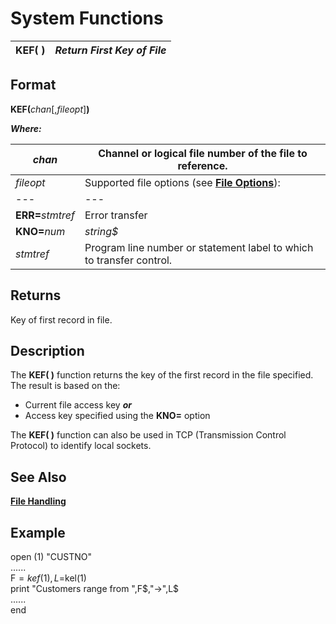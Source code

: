 # System Functions

**KEF( )** |  **_Return First Key of File_**  
---|---  
  
##  Format

**KEF(**_chan_[,_fileopt_]**)**  
  
**_Where:_**

_chan_ |  Channel or logical file number of the file to reference.  
---|---  
_fileopt_ |  Supported file options (see **[File Options](../appendix/input~output_and_control_options.htm#Mark1)**): |  **END=**_stmtref_ |  End-of-File transfer  
---|---  
**ERR=**_stmtref_ |  Error transfer  
**KNO=**_num_ | _string$_ |  File access key number (_num_) or name (_string$_)  
_stmtref_ |  Program line number or statement label to which to transfer control.  
  
##  Returns

Key of first record in file.

##  Description

The **KEF( )** function returns the key of the first record in the file specified. The result is based on the:

  * Current file access key **_or_**
  * Access key specified using the **KNO=** option



The **KEF( )** function can also be used in TCP (Transmission Control Protocol) to identify local sockets.

## See Also

**[File Handling](../PxPlus%20User%20Guide/File%20Handling/Introduction.md)**

##  Example

open (1) "CUSTNO"  
......  
F$=kef(1),L$=kel(1)  
print "Customers range from ",F$,"->",L$  
......  
end
